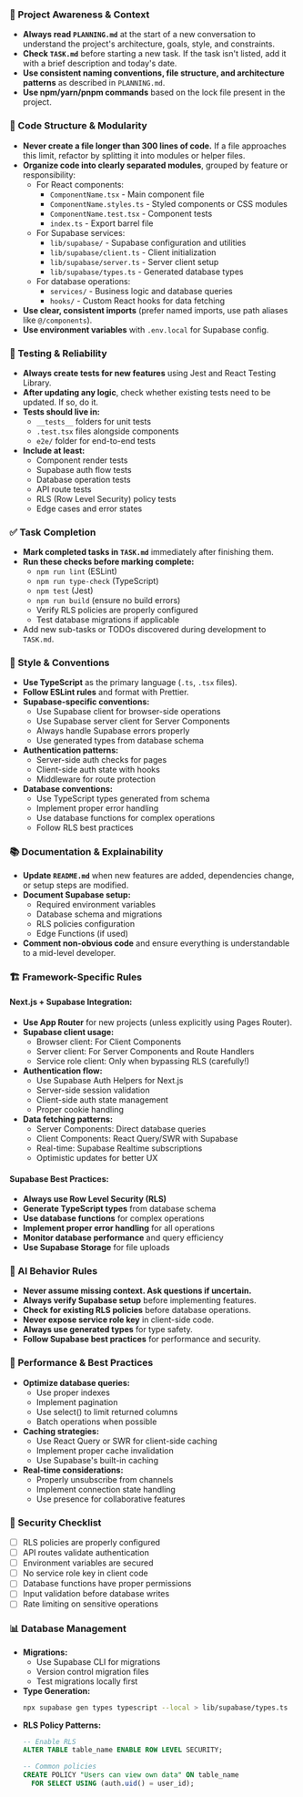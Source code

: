 ### 🔄 Project Awareness & Context
- **Always read `PLANNING.md`** at the start of a new conversation to understand the project's architecture, goals, style, and constraints.
- **Check `TASK.md`** before starting a new task. If the task isn't listed, add it with a brief description and today's date.
- **Use consistent naming conventions, file structure, and architecture patterns** as described in `PLANNING.md`.
- **Use npm/yarn/pnpm commands** based on the lock file present in the project.

### 🧱 Code Structure & Modularity
- **Never create a file longer than 300 lines of code.** If a file approaches this limit, refactor by splitting it into modules or helper files.
- **Organize code into clearly separated modules**, grouped by feature or responsibility:
  - For React components:
    - `ComponentName.tsx` - Main component file
    - `ComponentName.styles.ts` - Styled components or CSS modules
    - `ComponentName.test.tsx` - Component tests
    - `index.ts` - Export barrel file
  - For Supabase services:
    - `lib/supabase/` - Supabase configuration and utilities
    - `lib/supabase/client.ts` - Client initialization
    - `lib/supabase/server.ts` - Server client setup
    - `lib/supabase/types.ts` - Generated database types
  - For database operations:
    - `services/` - Business logic and database queries
    - `hooks/` - Custom React hooks for data fetching
- **Use clear, consistent imports** (prefer named imports, use path aliases like `@/components`).
- **Use environment variables** with `.env.local` for Supabase config.

### 🧪 Testing & Reliability
- **Always create tests for new features** using Jest and React Testing Library.
- **After updating any logic**, check whether existing tests need to be updated. If so, do it.
- **Tests should live in:**
  - `__tests__` folders for unit tests
  - `.test.tsx` files alongside components
  - `e2e/` folder for end-to-end tests
- **Include at least:**
  - Component render tests
  - Supabase auth flow tests
  - Database operation tests
  - API route tests
  - RLS (Row Level Security) policy tests
  - Edge cases and error states

### ✅ Task Completion
- **Mark completed tasks in `TASK.md`** immediately after finishing them.
- **Run these checks before marking complete:**
  - `npm run lint` (ESLint)
  - `npm run type-check` (TypeScript)
  - `npm test` (Jest)
  - `npm run build` (ensure no build errors)
  - Verify RLS policies are properly configured
  - Test database migrations if applicable
- Add new sub-tasks or TODOs discovered during development to `TASK.md`.

### 📎 Style & Conventions
- **Use TypeScript** as the primary language (`.ts`, `.tsx` files).
- **Follow ESLint rules** and format with Prettier.
- **Supabase-specific conventions:**
  - Use Supabase client for browser-side operations
  - Use Supabase server client for Server Components
  - Always handle Supabase errors properly
  - Use generated types from database schema
- **Authentication patterns:**
  - Server-side auth checks for pages
  - Client-side auth state with hooks
  - Middleware for route protection
- **Database conventions:**
  - Use TypeScript types generated from schema
  - Implement proper error handling
  - Use database functions for complex operations
  - Follow RLS best practices

### 📚 Documentation & Explainability
- **Update `README.md`** when new features are added, dependencies change, or setup steps are modified.
- **Document Supabase setup:**
  - Required environment variables
  - Database schema and migrations
  - RLS policies configuration
  - Edge Functions (if used)
- **Comment non-obvious code** and ensure everything is understandable to a mid-level developer.

### 🏗️ Framework-Specific Rules

#### Next.js + Supabase Integration:
- **Use App Router** for new projects (unless explicitly using Pages Router).
- **Supabase client usage:**
  - Browser client: For Client Components
  - Server client: For Server Components and Route Handlers
  - Service role client: Only when bypassing RLS (carefully!)
- **Authentication flow:**
  - Use Supabase Auth Helpers for Next.js
  - Server-side session validation
  - Client-side auth state management
  - Proper cookie handling
- **Data fetching patterns:**
  - Server Components: Direct database queries
  - Client Components: React Query/SWR with Supabase
  - Real-time: Supabase Realtime subscriptions
  - Optimistic updates for better UX

#### Supabase Best Practices:
- **Always use Row Level Security (RLS)**
- **Generate TypeScript types** from database schema
- **Use database functions** for complex operations
- **Implement proper error handling** for all operations
- **Monitor database performance** and query efficiency
- **Use Supabase Storage** for file uploads

### 🧠 AI Behavior Rules
- **Never assume missing context. Ask questions if uncertain.**
- **Always verify Supabase setup** before implementing features.
- **Check for existing RLS policies** before database operations.
- **Never expose service role key** in client-side code.
- **Always use generated types** for type safety.
- **Follow Supabase best practices** for performance and security.

### 🚀 Performance & Best Practices
- **Optimize database queries:**
  - Use proper indexes
  - Implement pagination
  - Use select() to limit returned columns
  - Batch operations when possible
- **Caching strategies:**
  - Use React Query or SWR for client-side caching
  - Implement proper cache invalidation
  - Use Supabase's built-in caching
- **Real-time considerations:**
  - Properly unsubscribe from channels
  - Implement connection state handling
  - Use presence for collaborative features

### 🔐 Security Checklist
- [ ] RLS policies are properly configured
- [ ] API routes validate authentication
- [ ] Environment variables are secured
- [ ] No service role key in client code
- [ ] Database functions have proper permissions
- [ ] Input validation before database writes
- [ ] Rate limiting on sensitive operations

### 📊 Database Management
- **Migrations:**
  - Use Supabase CLI for migrations
  - Version control migration files
  - Test migrations locally first
- **Type Generation:**
  ```bash
  npx supabase gen types typescript --local > lib/supabase/types.ts
  ```
- **RLS Policy Patterns:**
  ```sql
  -- Enable RLS
  ALTER TABLE table_name ENABLE ROW LEVEL SECURITY;
  
  -- Common policies
  CREATE POLICY "Users can view own data" ON table_name
    FOR SELECT USING (auth.uid() = user_id);
  ```